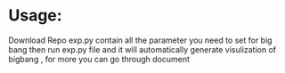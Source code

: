 # Usage:
Download Repo 
exp.py contain all the parameter you need to set for big bang then run exp.py file and it will automatically generate visulization of bigbang , for more you can go through document
